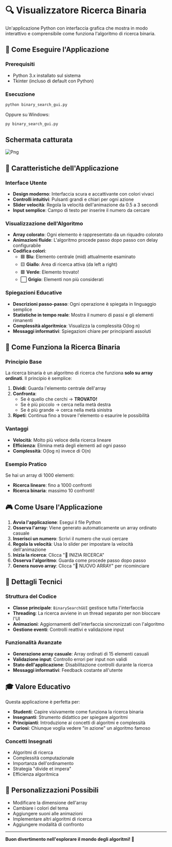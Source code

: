 # 🔍 Visualizzatore Ricerca Binaria

Un'applicazione Python con interfaccia grafica che mostra in modo interattivo e comprensibile come funziona l'algoritmo di ricerca binaria.

## 🚀 Come Eseguire l'Applicazione

### Prerequisiti
- Python 3.x installato sul sistema
- Tkinter (incluso di default con Python)

### Esecuzione
```bash
python binary_search_gui.py
```

Oppure su Windows:
```bash
py binary_search_gui.py
```

## Schermata catturata

![Png](https://i.ibb.co/Rps9sCXG/Immagine-2025-06-25-231519.png)


## 🎯 Caratteristiche dell'Applicazione

### Interface Utente
- **Design moderno**: Interfaccia scura e accattivante con colori vivaci
- **Controlli intuitivi**: Pulsanti grandi e chiari per ogni azione
- **Slider velocità**: Regola la velocità dell'animazione da 0.5 a 3 secondi
- **Input semplice**: Campo di testo per inserire il numero da cercare

### Visualizzazione dell'Algoritmo
- **Array colorato**: Ogni elemento è rappresentato da un riquadro colorato
- **Animazioni fluide**: L'algoritmo procede passo dopo passo con delay configurabile
- **Codifica colori**:
  - 🟦 **Blu**: Elemento centrale (mid) attualmente esaminato
  - 🟨 **Giallo**: Area di ricerca attiva (da left a right)
  - 🟩 **Verde**: Elemento trovato!
  - ⬜ **Grigio**: Elementi non più considerati

### Spiegazioni Educative
- **Descrizioni passo-passo**: Ogni operazione è spiegata in linguaggio semplice
- **Statistiche in tempo reale**: Mostra il numero di passi e gli elementi rimanenti
- **Complessità algoritmica**: Visualizza la complessità O(log n)
- **Messaggi informativi**: Spiegazioni chiare per principianti assoluti

## 🧠 Come Funziona la Ricerca Binaria

### Principio Base
La ricerca binaria è un algoritmo di ricerca che funziona **solo su array ordinati**. Il principio è semplice:

1. **Dividi**: Guarda l'elemento centrale dell'array
2. **Confronta**: 
   - Se è quello che cerchi → **TROVATO!**
   - Se è più piccolo → cerca nella metà destra
   - Se è più grande → cerca nella metà sinistra
3. **Ripeti**: Continua fino a trovare l'elemento o esaurire le possibilità

### Vantaggi
- **Velocità**: Molto più veloce della ricerca lineare
- **Efficienza**: Elimina metà degli elementi ad ogni passo
- **Complessità**: O(log n) invece di O(n)

### Esempio Pratico
Se hai un array di 1000 elementi:
- **Ricerca lineare**: fino a 1000 confronti
- **Ricerca binaria**: massimo 10 confronti!

## 🎮 Come Usare l'Applicazione

1. **Avvia l'applicazione**: Esegui il file Python
2. **Osserva l'array**: Viene generato automaticamente un array ordinato casuale
3. **Inserisci un numero**: Scrivi il numero che vuoi cercare
4. **Regola la velocità**: Usa lo slider per impostare la velocità dell'animazione
5. **Inizia la ricerca**: Clicca "🚀 INIZIA RICERCA"
6. **Osserva l'algoritmo**: Guarda come procede passo dopo passo
7. **Genera nuovo array**: Clicca "🔄 NUOVO ARRAY" per ricominciare

## 🎨 Dettagli Tecnici

### Struttura del Codice
- **Classe principale**: `BinarySearchGUI` gestisce tutta l'interfaccia
- **Threading**: La ricerca avviene in un thread separato per non bloccare l'UI
- **Animazioni**: Aggiornamenti dell'interfaccia sincronizzati con l'algoritmo
- **Gestione eventi**: Controlli reattivi e validazione input

### Funzionalità Avanzate
- **Generazione array casuale**: Array ordinati di 15 elementi casuali
- **Validazione input**: Controllo errori per input non validi
- **Stato dell'applicazione**: Disabilitazione controlli durante la ricerca
- **Messaggi informativi**: Feedback costante all'utente

## 🎓 Valore Educativo

Questa applicazione è perfetta per:
- **Studenti**: Capire visivamente come funziona la ricerca binaria
- **Insegnanti**: Strumento didattico per spiegare algoritmi
- **Principianti**: Introduzione ai concetti di algoritmi e complessità
- **Curiosi**: Chiunque voglia vedere "in azione" un algoritmo famoso

### Concetti Insegnati
- Algoritmi di ricerca
- Complessità computazionale
- Importanza dell'ordinamento
- Strategia "divide et impera"
- Efficienza algoritmica

## 🔧 Personalizzazioni Possibili

- Modificare la dimensione dell'array
- Cambiare i colori del tema
- Aggiungere suoni alle animazioni
- Implementare altri algoritmi di ricerca
- Aggiungere modalità di confronto

---

**Buon divertimento nell'esplorare il mondo degli algoritmi! 🚀**
